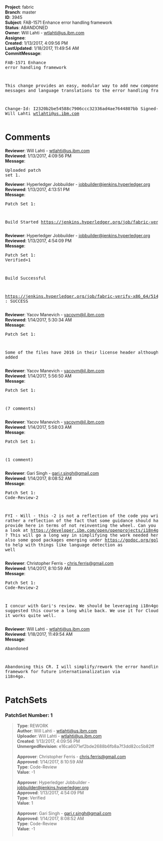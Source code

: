 <strong>Project</strong>: fabric<br><strong>Branch</strong>: master<br><strong>ID</strong>: 3945<br><strong>Subject</strong>: FAB-1571 Enhance error handling framework<br><strong>Status</strong>: ABANDONED<br><strong>Owner</strong>: Will Lahti - wtlahti@us.ibm.com<br><strong>Assignee</strong>:<br><strong>Created</strong>: 1/13/2017, 4:09:56 PM<br><strong>LastUpdated</strong>: 1/18/2017, 11:49:54 AM<br><strong>CommitMessage</strong>:<br><pre>FAB-1571 Enhance error handling framework

This change provides an easy, modular way to add new component
error messages and language translations to the error handling
framework.

Change-Id: I2320b2be54588c7906ccc32336ad4ae7644807bb
Signed-off-by: Will Lahti <wtlahti@us.ibm.com>
</pre><h1>Comments</h1><strong>Reviewer</strong>: Will Lahti - wtlahti@us.ibm.com<br><strong>Reviewed</strong>: 1/13/2017, 4:09:56 PM<br><strong>Message</strong>: <pre>Uploaded patch set 1.</pre><strong>Reviewer</strong>: Hyperledger Jobbuilder - jobbuilder@jenkins.hyperledger.org<br><strong>Reviewed</strong>: 1/13/2017, 4:13:51 PM<br><strong>Message</strong>: <pre>Patch Set 1:

Build Started https://jenkins.hyperledger.org/job/fabric-verify-x86_64/5147/</pre><strong>Reviewer</strong>: Hyperledger Jobbuilder - jobbuilder@jenkins.hyperledger.org<br><strong>Reviewed</strong>: 1/13/2017, 4:54:09 PM<br><strong>Message</strong>: <pre>Patch Set 1: Verified+1

Build Successful 

https://jenkins.hyperledger.org/job/fabric-verify-x86_64/5147/ : SUCCESS</pre><strong>Reviewer</strong>: Yacov Manevich - yacovm@il.ibm.com<br><strong>Reviewed</strong>: 1/14/2017, 5:30:34 AM<br><strong>Message</strong>: <pre>Patch Set 1:

Some of the files have 2016 in their license header although they are added</pre><strong>Reviewer</strong>: Yacov Manevich - yacovm@il.ibm.com<br><strong>Reviewed</strong>: 1/14/2017, 5:56:50 AM<br><strong>Message</strong>: <pre>Patch Set 1:

(7 comments)</pre><strong>Reviewer</strong>: Yacov Manevich - yacovm@il.ibm.com<br><strong>Reviewed</strong>: 1/14/2017, 5:58:03 AM<br><strong>Message</strong>: <pre>Patch Set 1:

(1 comment)</pre><strong>Reviewer</strong>: Gari Singh - gari.r.singh@gmail.com<br><strong>Reviewed</strong>: 1/14/2017, 8:08:52 AM<br><strong>Message</strong>: <pre>Patch Set 1: Code-Review-2

FYI - Will - this -2 is not a reflection of the code you write but rather a reflection of the fact that some guidance should have been provide here in terms of not reinventing the wheel.   Can you please take a look at https://developer.ibm.com/open/openprojects/i18n4go/ ?   This will go a long way in simplifying the work needed here.   There's also some good packages emerging under https://godoc.org/golang.org/x/text  to help with things like language detection as well</pre><strong>Reviewer</strong>: Christopher Ferris - chris.ferris@gmail.com<br><strong>Reviewed</strong>: 1/14/2017, 8:10:59 AM<br><strong>Message</strong>: <pre>Patch Set 1: Code-Review-2

I concur with Gari's review. We should be leveraging i18n4go. I had suggested this course a long while back. We use it for Cloud Foundry and it works quite well.</pre><strong>Reviewer</strong>: Will Lahti - wtlahti@us.ibm.com<br><strong>Reviewed</strong>: 1/18/2017, 11:49:54 AM<br><strong>Message</strong>: <pre>Abandoned

Abandoning this CR. I will simplify/rework the error handling framework for future internationalization via i18n4go.</pre><h1>PatchSets</h1><h3>PatchSet Number: 1</h3><blockquote><strong>Type</strong>: REWORK<br><strong>Author</strong>: Will Lahti - wtlahti@us.ibm.com<br><strong>Uploader</strong>: Will Lahti - wtlahti@us.ibm.com<br><strong>Created</strong>: 1/13/2017, 4:09:56 PM<br><strong>UnmergedRevision</strong>: e16ca6071ef2bde2688b6fb8a7f3dd82cc5b82ff<br><br><strong>Approver</strong>: Christopher Ferris - chris.ferris@gmail.com<br><strong>Approved</strong>: 1/14/2017, 8:10:59 AM<br><strong>Type</strong>: Code-Review<br><strong>Value</strong>: -1<br><br><strong>Approver</strong>: Hyperledger Jobbuilder - jobbuilder@jenkins.hyperledger.org<br><strong>Approved</strong>: 1/13/2017, 4:54:09 PM<br><strong>Type</strong>: Verified<br><strong>Value</strong>: 1<br><br><strong>Approver</strong>: Gari Singh - gari.r.singh@gmail.com<br><strong>Approved</strong>: 1/14/2017, 8:08:52 AM<br><strong>Type</strong>: Code-Review<br><strong>Value</strong>: -1<br><br></blockquote>